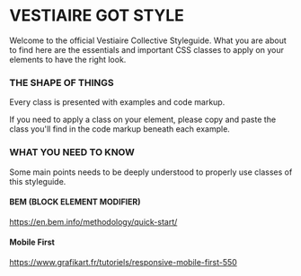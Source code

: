 # VESTIAIRE GOT STYLE

Welcome to the official Vestiaire Collective Styleguide. What you are about to find here are the essentials and important CSS classes to apply on your elements to have the right look.

### THE SHAPE OF THINGS

Every class is presented with examples and code markup.

If you need to apply a class on your element, please copy and paste the class you'll find in the code markup beneath each example.

### WHAT YOU NEED TO KNOW

Some main points needs to be deeply understood to properly use classes of this styleguide.

#### BEM (BLOCK ELEMENT MODIFIER)

https://en.bem.info/methodology/quick-start/

#### Mobile First

https://www.grafikart.fr/tutoriels/responsive-mobile-first-550
